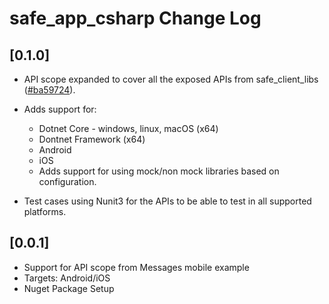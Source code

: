 # safe_app_csharp Change Log

## [0.1.0]
- API scope expanded to cover all the exposed APIs from safe_client_libs ([#ba59724](https://github.com/maidsafe/safe_client_libs/tree/ba597246a58a83deccb190ccc4b7e41f7aaae776)).

- Adds support for:
  - Dotnet Core - windows, linux, macOS (x64)
  - Dontnet Framework (x64)
  - Android
  - iOS
  - Adds support for using mock/non mock libraries based on configuration.
- Test cases using Nunit3 for the APIs to be able to test in all supported platforms.

## [0.0.1]
- Support for API scope from Messages mobile example
- Targets: Android/iOS
- Nuget Package Setup